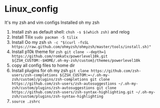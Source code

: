 # Linux_config
It's my zsh and vim configs
Installed oh my zsh
1) Install zsh as default shell: ``` chsh -s $(which zsh) ``` and relog
2) Install Tilix ```sudo pacman -S tilix```
3) Install Oo my zsh ```sh -c "$(curl -fsSL https://raw.github.com/ohmyzsh/ohmyzsh/master/tools/install.sh)"```
4) Install p10k theme for ```zsh git clone --depth=1 https://github.com/romkatv/powerlevel10k.git ${ZSH_CUSTOM:-$HOME/.oh-my-zsh/custom}/themes/powerlevel10k```
5) copy all config files to home dir
6) Install plugins for oh my zsh ```git clone https://github.com/zsh-users/zsh-completions ${ZSH_CUSTOM:=~/.oh-my-zsh/custom}/plugins/zsh-completions git clone https://github.com/zsh-users/zsh-autosuggestions ~/.oh-my-zsh/custom/plugins/zsh-autosuggestions git clone https://github.com/zsh-users/zsh-syntax-highlighting.git ~/.oh-my-zsh/custom/plugins/zsh-syntax-highlighting```
6) ```source .zshrc```
